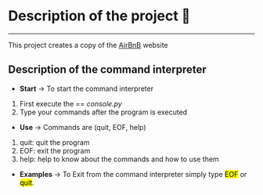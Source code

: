 # Description of the project 👾
---
This project creates a copy of the [AirBnB](https://airbnb.com) website

## Description of the command interpreter
- **Start** -> To start the command interpreter 
1. First execute the == *console.py*
2. Type your commands after the program is executed
- **Use** -> Commands are (quit, EOF, help)
1. quit: quit the program
2. EOF: exit the program
3. help: help to know about the commands and how to use them
- **Examples** -> To Exit from the command interpreter simply type <mark>EOF</mark>
or <mark>quit</mark>.
